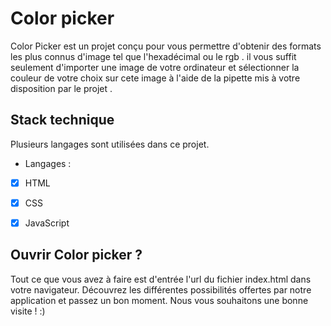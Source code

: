 #  Color picker 

Color Picker est un projet conçu pour vous permettre d'obtenir des formats les plus connus d'image tel que l'hexadécimal  ou le rgb   . il vous suffit seulement d'importer une image de votre ordinateur et sélectionner la couleur de votre choix sur cete image à l'aide de la pipette mis à votre disposition par le projet .

## Stack technique 

Plusieurs langages sont utilisées dans ce projet. 
+  Langages : 
 - [x] HTML
- [x] CSS
- [x] JavaScript


## Ouvrir Color picker ?

Tout ce que vous avez à faire est d'entrée l'url du fichier index.html dans votre navigateur.
Découvrez les différentes possibilités offertes par notre application et  passez un bon moment.
Nous vous souhaitons une bonne visite ! :)
